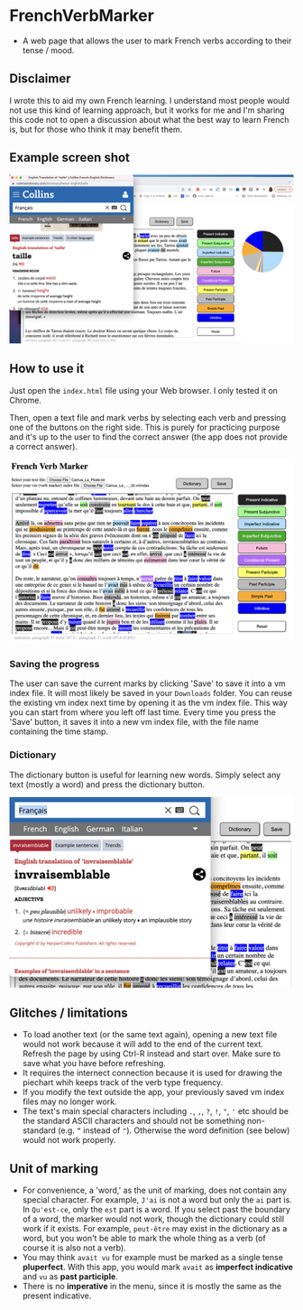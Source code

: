 # FrenchVerbMarker
* A web page that allows the user to mark French verbs according to their tense / mood.

## Disclaimer
I wrote this to aid my own French learning. I understand most people would not use this kind of learning approach, but it works for me and I'm sharing this code not to open a discussion about what the best way to learn French is, but for those who think it may benefit them. 

## Example screen shot

![](./FrenchVerbMarker_whole_screen_example.png)


## How to use it

Just open the `index.html` file using your Web browser. I only tested it on Chrome.

Then, open a text file and mark verbs by selecting each verb and pressing one of the buttons on the right side. This is purely for practicing purpose and it's up to the user to find the correct answer (the app does not provide a correct answer).

![](./FrenchVerbMarker_example.png)

### Saving the progress
The user can save the current marks by clicking 'Save' to save it into a vm index file. It will most likely be saved in your `Downloads` folder. You can reuse the existing vm index next time by opening it as the vm index file. This way you can start from where you left off last time. Every time you press the 'Save' button, it saves it into a new vm index file, with the file name containing the time stamp.

### Dictionary
The dictionary button is useful for learning new words. Simply select any text (mostly a word) and press the dictionary button.

![](FrenchVerbMarker_dictionary_example.png)


## Glitches / limitations
* To load another text (or the same text again), opening a new text file would not work because it will add to the end of the current text. Refresh the page by using Ctrl-R instead and start over. Make sure to save what you have before refreshing.
* It requires the internect connection because it is used for drawing the piechart whih keeps track of the verb type frequency.
* If you modify the text outside the app, your previously saved vm index files may no longer work.
* The text's main special characters including `.`, `,`, `?`, `!`, `"`, `'` etc should be the standard ASCII characters and should not be something non-standard (e.g. `“` instead of `"`). Otherwise the word definition (see below) would not work properly.

## Unit of marking
* For convenience, a 'word,' as the unit of marking, does not contain any special character. For example, `J'ai` is not a word but only the `ai` part is. In `Qu'est-ce`, only the `est` part is a word. If you select past the boundary of a word, the marker would not work, though the dictionary could still work if it exists. For example, `peut-être` may exist in the dictionary as a word, but you won't be able to mark the whole thing as a verb (of course it is also not a verb).
* You may think `avait vu` for example must be marked as a single tense **pluperfect**. With this app, you would mark `avait` as **imperfect indicative** and `vu` as **past participle**.
* There is no **imperative** in the menu, since it is mostly the same as the present indicative.


